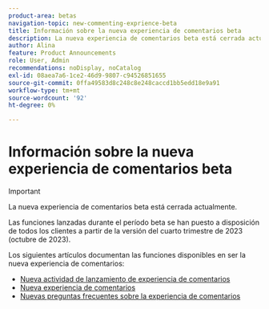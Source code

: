 ```yaml
---
product-area: betas
navigation-topic: new-commenting-exprience-beta
title: Información sobre la nueva experiencia de comentarios beta
description: La nueva experiencia de comentarios beta está cerrada actualmente. Los siguientes artículos documentan las funciones disponibles en ser la nueva experiencia de comentarios.
author: Alina
feature: Product Announcements
role: User, Admin
recommendations: noDisplay, noCatalog
exl-id: 08aea7a6-1ce2-46d9-9807-c94526851655
source-git-commit: 0ffa49583d8c248c8e248caccd1bb5edd18e9a91
workflow-type: tm+mt
source-wordcount: '92'
ht-degree: 0%

---
```


# Información sobre la nueva experiencia de comentarios beta

>[!IMPORTANT]
>
>La nueva experiencia de comentarios beta está cerrada actualmente.
>
>Las funciones lanzadas durante el período beta se han puesto a disposición de todos los clientes a partir de la versión del cuarto trimestre de 2023 (octubre de 2023).


Los siguientes artículos documentan las funciones disponibles en ser la nueva experiencia de comentarios:

* [Nueva actividad de lanzamiento de experiencia de comentarios](../new-commenting-experience-beta/new-commenting-beta-experience-release-activity.md)
* [Nueva experiencia de comentarios](../new-commenting-experience-beta/unified-commenting-experience.md)
* [Nuevas preguntas frecuentes sobre la experiencia de comentarios](../new-commenting-experience-beta/new-commenting-faq.md)
